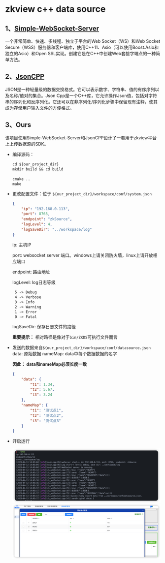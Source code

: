 <!--
 * @description: 
 * @version: 
 * @Author: zwy
 * @Date: 2023-04-13 13:47:14
 * @LastEditors: zwy
 * @LastEditTime: 2023-04-13 14:24:28
-->
# zkview c++ data source

## 1、[Simple-WebSocket-Server](https://gitlab.com/eidheim/Simple-WebSocket-Server)

一个非常简单、快速、多线程、独立于平台的Web Socket（WS）和Web Socket Secure（WSS）服务器和客户端库，使用C++11、Asio（可以使用Boost.Asio和独立的Asio）和Open SSL实现。创建它是在C++中创建Web套接字端点的一种简单方法。

## 2、[JsonCPP](https://github.com/open-source-parsers/jsoncpp)

JSON是一种轻量级的数据交换格式。它可以表示数字、字符串、值的有序序列以及名称/值对的集合。Json Cpp是一个C++库，它允许操作Json值，包括对字符串的序列化和反序列化。它还可以在非序列化/序列化步骤中保留现有注释，使其成为存储用户输入文件的方便格式。

## 3、Ours

该项目使用Simple-WebSocket-Server和JsonCPP设计了一套用于zkview平台上上传数据源的SDK。

- 编译源码：
    ```shell
    cd ${our_project_dir}
    mkdir build && cd build

    cmake ..
    make
    ```
- 更改配置文件：位于 `${our_project_dir}/workspace/conf/system.json`
    ```json
    {
        "ip": "192.168.0.113",
        "port": 8765,
        "endpoint": "zkSource",
        "logLevel": 4,
        "logSaveDir": "../workspace/log"
    }
    ```
    ip: 主机IP

    port: websocket server 端口。windows上请关闭防火墙，linux上请开放相应端口

    endpoint: 路由地址

    logLevel: log日志等级

       5 -> Debug    
       4 -> Verbose  
       3 -> Info     
       2 -> Warning  
       1 -> Error    
       0 -> Fatal    
    logSaveDir: 保存日志文件的路径

    **重要提示：** 相对路径是像对于`bin/ZKDS`可执行文件而言

- 发送的数据来自`${our_project_dir}/workspace/conf/datasource.json`
    data: 原始数据
    nameMap: data中每个数据数据的名字

    **因此：  data和nameMap必须长度一致**

    ```json
    {
        "data": {
            "t1": 1.34,
            "t2": 5.67,
            "t3": 3.24
        },
        "nameMap": {
            "t1": "测试点1",
            "t2": "测试点2",
            "t3": "测试点3"
        }
    }
    ```

-  开启运行
    
    ![](./img/1.png)
    ![](./img/2.png)
        